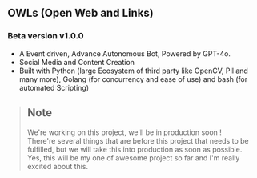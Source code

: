 ## OWLs (Open Web and Links)
### Beta version v1.0.0  
- A Event driven, Advance Autonomous Bot, Powered by GPT-4o.
- Social Media and Content Creation
- Built with Python (large Ecosystem of third party like OpenCV, PIl and many more), Golang (for concurrency and ease of use) and bash (for automated Scripting)

> ## Note  
> We're working on this project, we'll be in production soon !  
> There're several things that are before this project that needs to be fulfilled, but we will take this into production as soon as possible.  
> Yes, this will be my one of awesome project so far and I'm really excited about this.  

